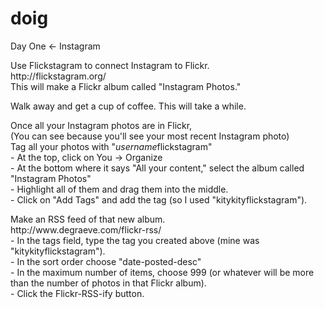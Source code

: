 doig
====

Day One &lt;- Instagram

<p>Use Flickstagram to connect Instagram to Flickr.
<br>http://flickstagram.org/
<br>This will make a Flickr album called "Instagram Photos."

<p>Walk away and get a cup of coffee. This will take a while.

<p>Once all your Instagram photos are in Flickr,
<br>(You can see because you'll see your most recent Instagram photo)
<br>Tag all your photos with "<i>username</i>flickstagram"
<br>- At the top, click on You -> Organize
<br>- At the bottom where it says "All your content," select the album called "Instagram Photos"
<br>- Highlight all of them and drag them into the middle.
<br>- Click on "Add Tags" and add the tag (so I used "kitykityflickstagram").

<p>Make an RSS feed of that new album.
<br>http://www.degraeve.com/flickr-rss/
<br>- In the tags field, type the tag you created above (mine was "kitykityflickstagram").
<br>- In the sort order choose "date-posted-desc"
<br>- In the maximum number of items, choose 999 (or whatever will be more than the number of photos in that Flickr album).
<br>- Click the Flickr-RSS-ify button.
